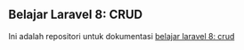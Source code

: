 ## Belajar Laravel 8: CRUD
Ini adalah repositori untuk dokumentasi [belajar laravel 8: crud](https://qadrlabs.com/post/belajar-laravel-8-membuat-aplikasi-crud-sederhana)
